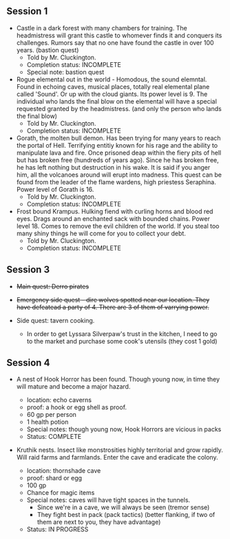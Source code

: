 ## Session 1

-   Castle in a dark forest with many chambers for training. The headmistress will grant this castle to whomever finds it and conquers its challenges. Rumors say that no one have found the castle in over 100 years. (bastion quest)
    -   Told by Mr. Cluckington.
    -   Completion status: INCOMPLETE
    -   Special note: bastion quest
-   Rogue elemental out in the world - Homodous, the sound elemntal. Found in echoing caves, musical places, totally real elemental plane called 'Sound'. Or up with the cloud giants. Its power level is 9. The individual who lands the final blow on the elemental will have a special requested granted by the headmistress. (and only the person who lands the final blow)
    -   Told by Mr. Cluckington.
    -   Completion status: INCOMPLETE
-   Gorath, the molten bull demon. Has been trying for many years to reach the portal of Hell. Terrifying entitiy known for his rage and the ability to manipulate lava and fire. Once prisoned deap within the fiery pits of hell but has broken free (hundreds of years ago). Since he has broken free, he has left nothing but destruction in his wake. It is said if you anger him, all the volcanoes around will erupt into madness. This quest can be found from the leader of the flame wardens, high priestess Seraphina. Power level of Gorath is 16.
    -   Told by Mr. Cluckington.
    -   Completion status: INCOMPLETE
-   Frost bound Krampus. Hulking fiend with curling horns and blood red eyes. Drags around an enchanted sack with bounded chains. Power level 18. Comes to remove the evil children of the world. If you steal too many shiny things he will come for you to collect your debt.
    -   Told by Mr. Cluckington.
    -   Completion status: INCOMPLETE

## Session 3

-   ~~Main quest: Derro pirates~~
-   ~~Emergency side quest - dire wolves spotted near our location. They have defeatead a party of 4. There are 3 of them of varrying power.~~

-   Side quest: tavern cooking.
    -   In order to get Lyssara Silverpaw's trust in the kitchen, I need to go to the market and purchase some cook's utensils (they cost 1 gold)

## Session 4

-   A nest of Hook Horror has been found. Though young now, in time they will mature and become a major hazard.

    -   location: echo caverns
    -   proof: a hook or egg shell as proof.
    -   60 gp per person
    -   1 health potion
    -   Special notes: though young now, Hook Horrors are vicious in packs
    -   Status: COMPLETE

-   Kruthik nests. Insect like monstrosities highly territorial and grow rapidly. Will raid farms and farmlands. Enter the cave and eradicate the colony.

    -   location: thornshade cave
    -   proof: shard or egg
    -   100 gp
    -   Chance for magic items
    -   Special notes: caves will have tight spaces in the tunnels.
        -   Since we're in a cave, we will always be seen (tremor sense)
        -   They fight best in pack (pack tactics) (better flanking, if two of them are next to you, they have advantage)
    -   Status: IN PROGRESS
